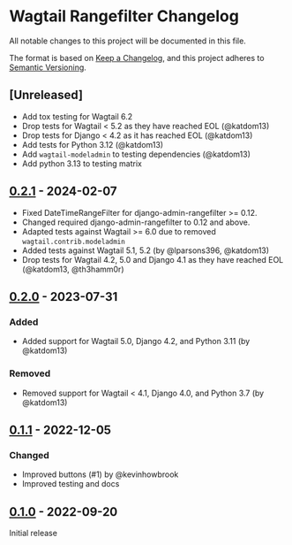 # Wagtail Rangefilter Changelog

All notable changes to this project will be documented in this file.

The format is based on [Keep a Changelog](https://keepachangelog.com/en/1.0.0/),
and this project adheres to [Semantic Versioning](https://semver.org/spec/v2.0.0.html).

## [Unreleased]

- Add tox testing for Wagtail 6.2
- Drop tests for Wagtail < 5.2 as they have reached EOL (@katdom13)
- Drop tests for Django < 4.2 as it has reached EOL (@katdom13)
- Add tests for Python 3.12 (@katdom13)
- Add `wagtail-modeladmin` to testing dependencies (@katdom13)
- Add python 3.13 to testing matrix

## [0.2.1] - 2024-02-07

- Fixed DateTimeRangeFilter for django-admin-rangefilter >= 0.12.
- Changed required django-admin-rangefilter to 0.12 and above.
- Adapted tests against Wagtail >= 6.0 due to removed `wagtail.contrib.modeladmin`
- Added tests against Wagtail 5.1, 5.2 (by @lparsons396, @katdom13)
- Drop tests for Wagtail 4.2, 5.0 and Django 4.1 as they have reached EOL (@katdom13, @th3hamm0r)

## [0.2.0] - 2023-07-31

### Added

- Added support for Wagtail 5.0, Django 4.2, and Python 3.11 (by @katdom13)

### Removed

- Removed support for Wagtail < 4.1, Django 4.0, and Python 3.7 (by @katdom13)

## [0.1.1] - 2022-12-05

### Changed

- Improved buttons (#1) by @kevinhowbrook
- Improved testing and docs

## [0.1.0] - 2022-09-20

Initial release

<!-- TEMPLATE - keep below to copy for new releases -->
<!--


## [x.y.z] - YYYY-MM-DD

### Added

- ...

### Changed

- ...

### Removed

- ...

-->


[0.2.1]: https://github.com/wunderweiss/wagtail-rangefilter/releases/tag/v0.2.1
[0.2.0]: https://github.com/wunderweiss/wagtail-rangefilter/releases/tag/v0.2.0
[0.1.1]: https://github.com/wunderweiss/wagtail-rangefilter/releases/tag/v0.1.1
[0.1.0]: https://github.com/wunderweiss/wagtail-rangefilter/releases/tag/v0.1.0
